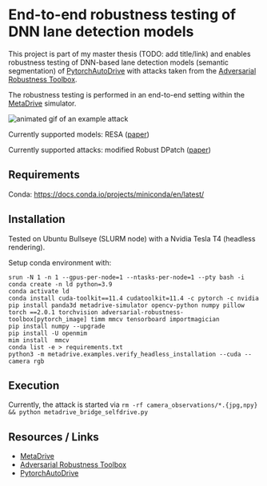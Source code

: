 # End-to-end robustness testing of DNN lane detection models

This project is part of my master thesis (TODO: add title/link) and enables robustness testing of DNN-based lane detection models (semantic segmentation) of [PytorchAutoDrive](https://github.com/voldemortX/pytorch-auto-drive) with attacks taken from the [Adversarial Robustness Toolbox](https://github.com/Trusted-AI/adversarial-robustness-toolbox).

The robustness testing is performed in an end-to-end setting within the [MetaDrive](https://github.com/metadriverse/metadrive) simulator.

![animated gif of an example attack](example-attack.gif)

Currently supported models: RESA ([paper](https://arxiv.org/abs/2008.13719))

Currently supported attacks: modified Robust DPatch ([paper](https://arxiv.org/abs/1906.11897))


## Requirements

Conda: https://docs.conda.io/projects/miniconda/en/latest/

## Installation

Tested on Ubuntu Bullseye (SLURM node) with a Nvidia Tesla T4 (headless rendering).

Setup conda environment with:

```
srun -N 1 -n 1 --gpus-per-node=1 --ntasks-per-node=1 --pty bash -i
conda create -n ld python=3.9 
conda activate ld
conda install cuda-toolkit==11.4 cudatoolkit=11.4 -c pytorch -c nvidia
pip install panda3d metadrive-simulator opencv-python numpy pillow torch ==2.0.1 torchvision adversarial-robustness-toolbox[pytorch_image] timm mmcv tensorboard importmagician
pip install numpy --upgrade
pip install -U openmim
mim install  mmcv
conda list -e > requirements.txt
python3 -m metadrive.examples.verify_headless_installation --cuda --camera rgb
```

## Execution

Currently, the attack is started via `rm -rf camera_observations/*.{jpg,npy} && python metadrive_bridge_selfdrive.py`

## Resources / Links

- [MetaDrive](https://github.com/metadriverse/metadrive)
- [Adversarial Robustness Toolbox](https://github.com/Trusted-AI/adversarial-robustness-toolbox)
- [PytorchAutoDrive](https://github.com/voldemortX/pytorch-auto-drive)
